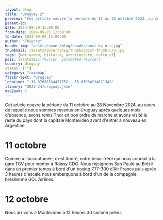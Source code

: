 ```yaml
---
layout: blog
title: "Uruguay 2"
preview: "Cet article couvre la période du 11 au 28 octobre 2024, au cours de laquelle nous sommes revenus en Uruguay après quelques mois d'absence..."
parent-id:
date: 2024-09-30 15:00:00
from-date: 2024-09-05 12:00:00
to-date: 2024-09-06 13:00:00
author: "Thierry"
header-img: "assets/owner/blog/header/post-bg-uru.jpg"
thumbnail: /assets/owner/blog/thumbs/post-thumb-uru.jpg
tags: [mer-ocean, histoire, architecture, culturel]
pois: [santat#21-février, paloma#2é-février]
country: Uruguay
states: [""]
category: "roadmap"
flickr-text: "Uruguay"
location: "-33.87666384437752, -55.07034214621348"
itinary: "2023-24/uruguay.json"
mapZoom: 7
---
```


Cet article couvre la période du 11 octobre au 28 Novembre 2024, au cours de laquelle nous sommes revenus en Uruguay après quelques mois d'absence, avons remis Thor en bon ordre de marche et avons visité le reste du pays dont la capitale Montevidéo avant d'entrer à nouveau en Argentine.

# 11 octobre

Comme à l'accoutumée, c’est André, notre beau-frère qui nous conduit à la gare TGV pour monter à Roissy CDG. Nous rejoignons Sao Paulo au Brésil dans un premier temps à bord d'un boeing 777-300 d'Air France puis après 3 heures d'escale nous embarquons à bord d'un de la compagnie brésilienne GOL Airlines.

# 12 octobre

Nous arrivons à Montevideo à 12 heures 30 comme prévu.
